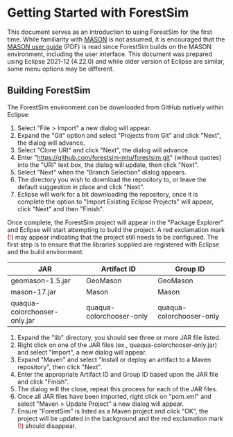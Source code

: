# Getting Started with ForestSim

This document serves as an introduction to using ForestSim for the first time. While familiarity with [MASON](https://cs.gmu.edu/~eclab/projects/mason/) is not assumed, it is encouraged that the [MASON user guide](https://cs.gmu.edu/~eclab/projects/mason/manual.pdf) (PDF) is read since ForestSim builds on the MASON environment, including the user interface. This document was prepared using Eclipse 2021-12 (4.22.0) and while older version of Eclipse are similar, some menu options may be different.

## Building ForestSim

The ForestSim environment can be downloaded from GitHub natively within Eclipse:

1. Select "File > Import" a new dialog will appear.
2. Expand the "Git" option and select "Projects from Git" and click "Next", the dialog will advance. 
3. Select "Clone URI" and click "Next", the dialog will advance.
4. Enter "https://github.com/forestsim-mtu/forestsim.git" (without quotes) into the "URI" text box, the dialog will update, then click "Next".
5. Select "Next" when the "Branch Selection" dialog appears.
6. The directory you wish to download the repository to, or leave the default suggestion in place and click "Next".
7. Eclipse will work for a bit downloading the repository, once it is complete the option to "Import Existing Eclipse Projects" will appear, click "Next" and then "Finish".

Once complete, the ForestSim project will appear in the "Package Explorer" and Eclipse will start attempting to build the project. A red exclamation mark (<span style="color:red">!</span>) may appear indicating that the project still needs to be configured. The first step is to ensure that the libraries supplied are registered with Eclipse and the build environment:

| JAR | Artifact ID | Group ID |
| --- | --- | --- |
| geomason-1.5.jar | GeoMason | GeoMason |
| mason-17.jar | Mason | Mason |
| quaqua-colorchooser-only.jar | quaqua-colorchooser-only | quaqua-colorchooser-only |


1. Expand the "lib" directory, you should see three or more JAR file listed.
2. Right click on one of the JAR files (ex., quaqua-colorchooser-only.jar) and select "Import", a new dialog will appear.
3. Expand "Maven" and select "Install or deploy an artifact to a Maven repository", then click "Next".
4. Enter the appropriate Artifact ID and Group ID based upon the JAR file and click "Finish".
5. The dialog will the close, repeat this process for each of the JAR files.
6. Once all JAR files have been imported, right click on "pom.xml" and select "Maven > Update Project" a new dialog will appear.
7. Ensure "ForestSim" is listed as a Maven project and click "OK", the project will be updated in the background and the red exclamation mark (<span style="color:red">!</span>) should disappear.